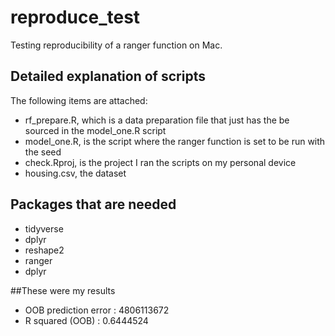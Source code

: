 # reproduce_test 
Testing reproducibility of a ranger function on Mac.

## Detailed explanation of scripts 
The following items are attached:
* rf_prepare.R, which is a data preparation file that just has the be sourced in the model_one.R script
* model_one.R, is the script where the ranger function is set to be run with the seed
* check.Rproj, is the project I ran the scripts on my personal device
* housing.csv, the dataset 


## Packages that are needed
* tidyverse
* dplyr
* reshape2
* ranger
* dplyr

##These were my results
* OOB prediction error : 4806113672
* R squared (OOB) : 0.6444524
